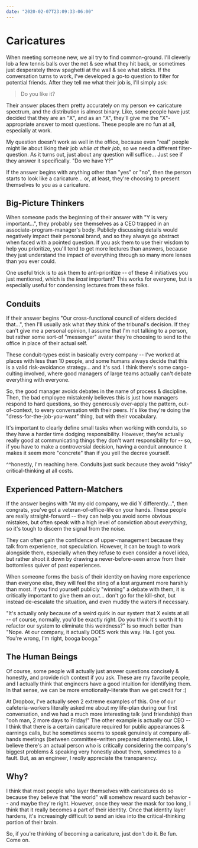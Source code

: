 ```yaml
---
date: "2020-02-07T23:09:33-06:00"
---
```


# Caricatures

When meeting someone new, we all try to find common-ground. I'll cleverly lob a few tennis balls over the net & see what they
hit back, or sometimes just desperately throw spaghetti at the wall & see what sticks. If the conversation turns to work,
I've developed a go-to question to filter for potential friends. After they tell me what their job is, I'll simply ask:

> Do you like it?

Their answer places them pretty accurately on my person <-> caricature spectrum, and the distribution is almost binary. Like, some people
have just decided that they are an "X", and as an "X", they'll give me the "X"-appropriate answer to most questions.
These people are no fun at all, especially at work.

My question doesn't work as well in the office, because even "real" people might lie about liking their job _while at their job_,
so we need a different filter-question. As it turns out, just about any question will suffice... Just see if they answer it specifically. "Do we have Y?"

If the answer begins with anything other than "yes" or "no", then the person starts to look like a caricature... or, at least,
they're choosing to present themselves to you as a caricature.

## Big-Picture Thinkers

When someone pads the beginning of their answer with "Y is very important...", they probably see themselves as a CEO trapped
in an associate-program-manager's body. Publicly discussing details would negatively impact their personal brand, and so they
always go abstract when faced with a pointed question. If you ask them to use their wisdom to help you prioritize, you'll
tend to get more lectures than answers, because they just understand the impact of everything through so many more lenses
than you ever could.

One useful trick is to ask them to anti-prioritize -- of these 4 initiatives you just mentioned, which is the _least_ important?
This works for everyone, but is especially useful for condensing lectures from these folks.

## Conduits

If their answer begins "Our cross-functional council of elders decided that...", then I'll usually ask what _they think_
of the tribunal's decision. If they can't give me a personal opinion, I assume that I'm not talking to a person, but rather some sort-of
"messenger" avatar they're choosing to send to the office in place of their actual self.

These conduit-types exist in basically every company -- I've worked at places with less than 10 people, and some humans
always decide that this is a valid risk-avoidance strategy... and it's sad. I think there's some cargo-culting involved,
where good managers of large teams actually can't debate everything with everyone.

So, the good manager avoids debates in the name of process & discipline. Then, the bad employee mistakenly believes this
is just how managers respond to hard questions, so they generously over-apply the pattern, out-of-context, to every conversation with their peers.
It's like they're doing the "dress-for-the-job-you-want" thing, but with their vocabulary.

It's important to clearly define small tasks when working with conduits, so they have a harder time dodging responsibility.
However, they're actually really good at communicating things they don't want responsibility for -- so, if you have to make
a controversial decision, having a conduit announce it makes it seem more "concrete" than if you yell the decree yourself.

^^honestly, I'm reaching here. Conduits just suck because they avoid "risky" critical-thinking at all costs.

## Experienced Pattern-Matchers

If the answer begins with "At my old company, we did Y differently...", then congrats, you've got a veteran-of-office-life
on your hands. These people are really straight-forward -- they can help you avoid some obvious mistakes, but often speak
with a high level of conviction about _everything_, so it's tough to discern the signal from the noise.

They can often gain the confidence of upper-management because they talk from experience, not speculation. However, it
can be tough to work alongside them, especially when they refuse to even consider a novel idea, but rather shoot it down
by drawing a never-before-seen arrow from their bottomless quiver of past experiences.

When someone forms the basis of their identity on having more experience than everyone else, they will feel the sting
of a lost argument more harshly than most. If you find yourself publicly "winning" a debate with them, it is critically
important to give them an out... don't go for the kill-shot, but instead de-escalate the situation, and even muddy the
waters if necessary.

"It's actually only because of a weird quirk in our system that X exists at all -- of course, normally,
you'd be exactly right. Do you think it's worth it to refactor our system to eliminate this weirdness?" Is so much better than
"Nope. At our company, it actually DOES work this way. Ha. I got you. You're wrong, I'm right, booga booga."

## The Human Beings

Of course, some people will actually just answer questions concisely & honestly, and provide rich context if you ask. These
are my favorite people, and I actually think that engineers have a good intuition for identifying them.
In that sense, we can be more emotionally-literate than we get credit for :)

At Dropbox, I've actually seen 2 extreme examples of this. One of our cafeteria-workers literally asked me about my life-plan
during our first conversation, and we had a much more interesting talk (and friendship) than "ooh man, 2 more days to Friday!"
The other example is actually our CEO -- I think that there is a certain caricature required for public appearances & earnings
calls, but he sometimes seems to speak genuinely at company all-hands meetings (between committee-written prepared statements).
Like, I believe there's an actual person who is critically considering the company's biggest problems & speaking very honestly about
them, sometimes to a fault. But, as an engineer, I _really_ appreciate the transparency.

## Why?

I think that most people who layer themselves with caricatures do so because they believe that "the world" will
somehow reward such behavior -- and maybe they're right. However, once they wear the mask for too long, I think that it really
becomes a part of their identity. Once that identity layer hardens, it's increasingly difficult to send an idea into the
critical-thinking portion of their brain.

So, if you're thinking of becoming a caricature, just don't do it. Be fun. Come on.
